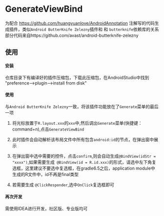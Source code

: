 # GenerateViewBind 
为配合 https://github.com/huangyuanlove/AndroidAnnotation 注解写的代码生成插件，类似`Android ButterKnife Zelezny`插件和 和 `butterknife`依赖库的关系
部分代码来自https://github.com/avast/android-butterknife-zelezny
## 使用

#### 安装
仓库目录下有编译好的插件压缩包，下载此压缩包，在AndroidStudio中找到 "preference-->plugin-->install from disk"

#### 使用
与`Android ButterKnife Zelezny`一致，将该插件功能放在了`Generate`菜单的最后一项
1. 将光标放置于`R.layout.xxx`的`xxx`中,然后调出`Generate`菜单(快捷键：command+n),点击`GenerateViewBind`

2. 此时插件会自动解析该布局文件中所有包含`android:id`的节点，在弹出窗中展示

3. 在弹出窗中选中需要的控件，点击`confirm`,则会自动生成`@BindView(idStr = "xxxx")`,如果需要生成` @BindView(id = R.id.xxx)`的形式，请选中左下角复选框，这里建议不要选中复选框，在gradle6.5之后，application module中生成的R文件中，id不再是final类型

4. 若需要生成 `@ClickResponder`,选中`OnClick`复选框即可
#### 再次开发
需使用IDEA进行开发，社区版、专业版均可


